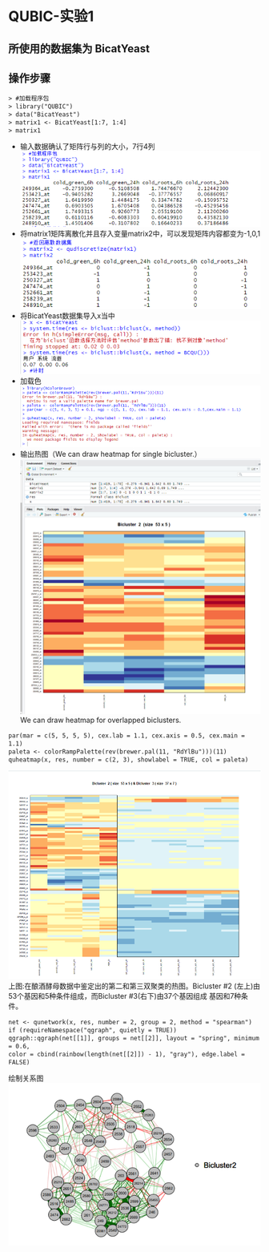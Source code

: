 # QUBIC-实验1
## 所使用的数据集为 BicatYeast
## 操作步骤
```
> #加载程序包
> library("QUBIC")
> data("BicatYeast")
> matrix1 <- BicatYeast[1:7, 1:4]
> matrix1
```
- 输入数据确认了矩阵行与列的大小，7行4列  
![](https://github.com/ShiChenbin/biclusters/blob/master/QUBIC(BicatYeast)-img/%E8%BE%93%E5%85%A5%E6%95%B0%E6%8D%AE.png?raw=true)
- 将matrix1矩阵离散化并且存入变量matrix2中，可以发现矩阵内容都变为-1,0,1  
![](https://raw.githubusercontent.com/ShiChenbin/biclusters/master/QUBIC(BicatYeast)-img/%E7%A6%BB%E6%95%A3matrix1%E5%88%B0matrix2%E4%B8%AD.png)
- 将BicatYeast数据集导入x当中  
![](https://github.com/ShiChenbin/biclusters/blob/master/QUBIC(BicatYeast)-img/%E8%B5%8BBicatYeast%E5%88%B0x%E5%90%8C%E6%97%B6%E5%BC%80%E5%A7%8B%E8%AE%A1%E6%97%B6.png?raw=true)
- 加载色  
![](https://github.com/ShiChenbin/biclusters/blob/master/QUBIC(BicatYeast)-img/%E7%83%AD%E5%9B%BE%E5%88%B6%E4%BD%9C.png?raw=true)
- 输出热图（We can draw heatmap for single bicluster.）  
![](https://github.com/ShiChenbin/biclusters/blob/master/QUBIC(BicatYeast)-img/%E7%83%AD%E5%9B%BE%E5%91%88%E7%8E%B0.png?raw=true)  
We can draw heatmap for overlapped biclusters.  
```
par(mar = c(5, 5, 5, 5), cex.lab = 1.1, cex.axis = 0.5, cex.main = 1.1)
paleta <- colorRampPalette(rev(brewer.pal(11, "RdYlBu")))(11)
quheatmap(x, res, number = c(2, 3), showlabel = TRUE, col = paleta)
```
![](https://github.com/ShiChenbin/biclusters/blob/master/QUBIC(BicatYeast)-img/%E9%87%8D%E5%8F%A0%E7%9A%84%E9%85%B5%E6%AF%8D%E8%8F%8C%E5%8F%8C%E8%81%9A%E7%B1%BB%E7%83%AD%E5%9B%BE.png?raw=true)  
上图:在酿酒酵母数据中鉴定出的第二和第三双聚类的热图。Bicluster #2 (左上)由53个基因和5种条件组成，而Bicluster #3(右下)由37个基因组成
基因和7种条件。
```
net <- qunetwork(x, res, number = 2, group = 2, method = "spearman")
if (requireNamespace("qgraph", quietly = TRUE))
qgraph::qgraph(net[[1]], groups = net[[2]], layout = "spring", minimum = 0.6,
color = cbind(rainbow(length(net[[2]]) - 1), "gray"), edge.label = FALSE)
```
绘制关系图
![](https://github.com/ShiChenbin/biclusters/blob/master/QUBIC(BicatYeast)-img/%E8%81%9A%E7%B1%BB%E5%85%B3%E7%B3%BB%E5%9B%BE1%EF%BC%88%E6%94%B9%E9%83%A8%E5%88%86%E4%BB%A3%E7%A0%81%E5%AD%98%E5%9C%A8%E9%97%AE%E9%A2%98%EF%BC%89.png?raw=true)  